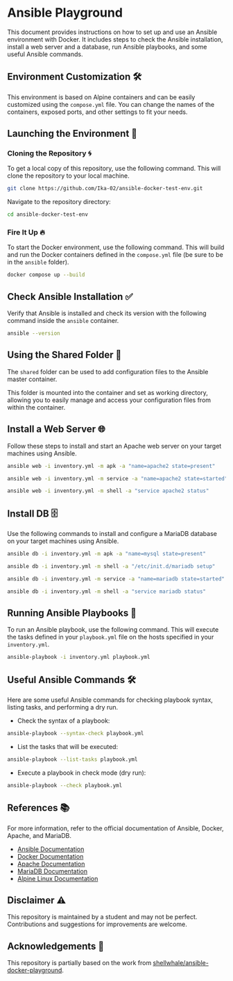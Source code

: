 # Ansible Playground

This document provides instructions on how to set up and use an Ansible environment with Docker. It includes steps to check the Ansible installation, install a web server and a database, run Ansible playbooks, and some useful Ansible commands.

## Environment Customization 🛠️

This environment is based on Alpine containers and can be easily customized using the `compose.yml` file. You can change the names of the containers, exposed ports, and other settings to fit your needs.

## Launching the Environment 🚀

### Cloning the Repository 🌀

To get a local copy of this repository, use the following command. This will clone the repository to your local machine.

```sh
git clone https://github.com/Ika-02/ansible-docker-test-env.git
```

Navigate to the repository directory:

```sh
cd ansible-docker-test-env
```

### Fire It Up 🔥

To start the Docker environment, use the following command. This will build and run the Docker containers defined in the `compose.yml` file (be sure to be in the `ansible` folder).

```sh
docker compose up --build
```

## Check Ansible Installation ✅

Verify that Ansible is installed and check its version with the following command inside the `ansible` container.

```sh
ansible --version
```

## Using the Shared Folder 📁

The `shared` folder can be used to add configuration files to the Ansible master container. 

This folder is mounted into the container and set as working directory, allowing you to easily manage and access your configuration files from within the container.

## Install a Web Server 🌐

Follow these steps to install and start an Apache web server on your target machines using Ansible.

```sh
ansible web -i inventory.yml -m apk -a "name=apache2 state=present"

ansible web -i inventory.yml -m service -a "name=apache2 state=started"

ansible web -i inventory.yml -m shell -a "service apache2 status"
```

## Install DB 🗄️

Use the following commands to install and configure a MariaDB database on your target machines using Ansible.

```sh
ansible db -i inventory.yml -m apk -a "name=mysql state=present"

ansible db -i inventory.yml -m shell -a "/etc/init.d/mariadb setup"

ansible db -i inventory.yml -m service -a "name=mariadb state=started"

ansible db -i inventory.yml -m shell -a "service mariadb status"
```

## Running Ansible Playbooks 📜

To run an Ansible playbook, use the following command. This will execute the tasks defined in your `playbook.yml` file on the hosts specified in your `inventory.yml`.

```sh
ansible-playbook -i inventory.yml playbook.yml
```

## Useful Ansible Commands 🛠️

Here are some useful Ansible commands for checking playbook syntax, listing tasks, and performing a dry run.

- Check the syntax of a playbook:

```sh
ansible-playbook --syntax-check playbook.yml
```

- List the tasks that will be executed:

```sh
ansible-playbook --list-tasks playbook.yml
```

- Execute a playbook in check mode (dry run):

```sh
ansible-playbook --check playbook.yml
```

## References 📚

For more information, refer to the official documentation of Ansible, Docker, Apache, and MariaDB.

- [Ansible Documentation](https://docs.ansible.com/)
- [Docker Documentation](https://docs.docker.com/)
- [Apache Documentation](https://httpd.apache.org/docs/)
- [MariaDB Documentation](https://mariadb.com/kb/en/documentation/)
- [Alpine Linux Documentation](https://wiki.alpinelinux.org/wiki/Main_Page)

## Disclaimer ⚠️

This repository is maintained by a student and may not be perfect. Contributions and suggestions for improvements are welcome.

## Acknowledgements 🙏

This repository is partially based on the work from [shellwhale/ansible-docker-playground](https://github.com/shellwhale/ansible-docker-playground).
